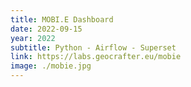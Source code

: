 ```yaml
---
title: MOBI.E Dashboard
date: 2022-09-15
year: 2022
subtitle: Python - Airflow - Superset
link: https://labs.geocrafter.eu/mobie
image: ./mobie.jpg
---
```

